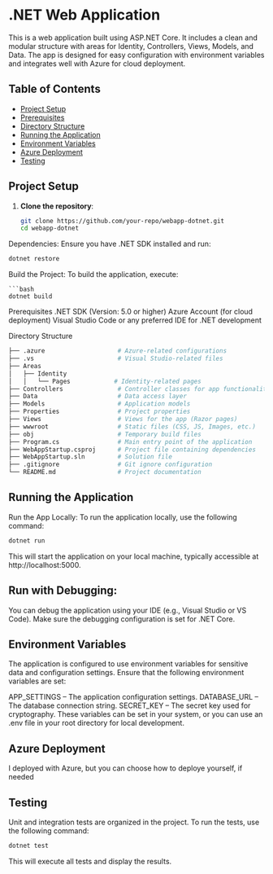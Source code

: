 # .NET Web Application

This is a web application built using ASP.NET Core. It includes a clean and modular structure with areas for Identity, Controllers, Views, Models, and Data. The app is designed for easy configuration with environment variables and integrates well with Azure for cloud deployment.

## Table of Contents
- [Project Setup](#project-setup)
- [Prerequisites](#prerequisites)
- [Directory Structure](#directory-structure)
- [Running the Application](#running-the-application)
- [Environment Variables](#environment-variables)
- [Azure Deployment](#azure-deployment)
- [Testing](#testing)

## Project Setup

1. **Clone the repository**:
   ```bash
   git clone https://github.com/your-repo/webapp-dotnet.git
   cd webapp-dotnet
   
Dependencies: Ensure you have .NET SDK installed and run:

```bash
dotnet restore
```
Build the Project: To build the application, execute:
```
```bash
dotnet build
```
Prerequisites
.NET SDK (Version: 5.0 or higher)
Azure Account (for cloud deployment)
Visual Studio Code or any preferred IDE for .NET development

Directory Structure
```bash
├── .azure                    # Azure-related configurations
├── .vs                       # Visual Studio-related files
├── Areas
│   ├── Identity
│   │   └── Pages            # Identity-related pages
├── Controllers               # Controller classes for app functionality
├── Data                      # Data access layer
├── Models                    # Application models
├── Properties                # Project properties
├── Views                     # Views for the app (Razor pages)
├── wwwroot                   # Static files (CSS, JS, Images, etc.)
├── obj                       # Temporary build files
├── Program.cs                # Main entry point of the application
├── WebAppStartup.csproj      # Project file containing dependencies
├── WebAppStartup.sln         # Solution file
├── .gitignore                # Git ignore configuration
└── README.md                 # Project documentation
```
## Running the Application
Run the App Locally: To run the application locally, use the following command:

```bash
dotnet run
```
This will start the application on your local machine, typically accessible at http://localhost:5000.

## Run with Debugging: 
You can debug the application using your IDE (e.g., Visual Studio or VS Code). Make sure the debugging configuration is set for .NET Core.

## Environment Variables
The application is configured to use environment variables for sensitive data and configuration settings. Ensure that the following environment variables are set:

APP_SETTINGS – The application configuration settings.
DATABASE_URL – The database connection string.
SECRET_KEY – The secret key used for cryptography.
These variables can be set in your system, or you can use an .env file in your root directory for local development.

## Azure Deployment
I deployed with Azure, but you can choose how to deploye yourself, if needed

## Testing
Unit and integration tests are organized in the project. To run the tests, use the following command:

```bash
dotnet test
```
This will execute all tests and display the results.
